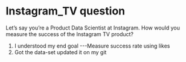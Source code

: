 # Instagram_TV question
   Let’s say you’re a Product Data Scientist at Instagram. How would you measure the success of the Instagram TV product?

   1. I understood my end goal
        ---Measure success rate using likes
   3. Got the data-set updated it on my git
